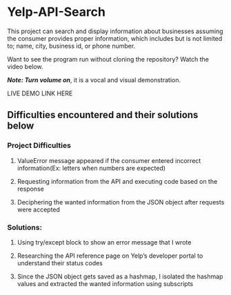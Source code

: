 # Yelp-API-Search

This project can search and display information about businesses assuming the consumer provides proper information, which includes but is not limited to; name, city, business id, or phone number. 

Want to see the program run without cloning the repository? Watch the video below.

**_Note: Turn volume on_**, it is a vocal and visual demonstration.

LIVE DEMO LINK HERE

## Difficulties encountered and their solutions below

### Project Difficulties

1) ValueError message appeared if the consumer entered incorrect information(Ex: letters when numbers are expected)

2) Requesting information from the API and executing code based on the response

3) Deciphering the wanted information from the JSON object after requests were accepted

### Solutions:

1) Using try/except block to show an error message that I wrote

2) Researching the API reference page on Yelp’s developer portal to understand their status codes

3) Since the JSON object gets saved as a hashmap, I isolated the hashmap values and extracted the wanted information using subscripts
